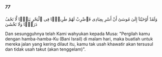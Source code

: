 ##### 77

<span class="ayah">وَلَقَدْ أَوْحَيْنَآ إِلَىٰ مُوسَىٰٓ أَنْ أَسْرِ بِعِبَادِى فَٱضْرِبْ لَهُمْ طَرِيقًۭا فِى ٱلْبَحْرِ يَبَسًۭا لَّا تَخَٰفُ دَرَكًۭا وَلَا تَخْشَىٰ</span>

<span class="ayah_translation">Dan sesungguhnya telah Kami wahyukan kepada Musa: "Pergilah kamu dengan hamba-hamba-Ku (Bani Israil) di malam hari, maka buatlah untuk mereka jalan yang kering dilaut itu, kamu tak usah khawatir akan tersusul dan tidak usah takut (akan tenggelam)".</span>
